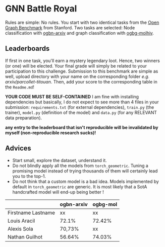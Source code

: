 # GNN Battle Royal

Rules are simple: No rules. You start with two identical tasks from the [Open Graph Benchmark](https://ogb.stanford.edu) from Stanford. Two tasks are selected: Node classification with [ogbn-arxiv](https://ogb.stanford.edu/docs/nodeprop/#ogbn-arxiv) and graph classification with [ogbg-molhiv](https://ogb.stanford.edu/docs/graphprop/#ogbg-mol). 

## Leaderboards
If first in one task, you'll earn a mystery legendary loot. Hence, two winners (or one) will be elected. Your final grade will simply be related to your participation to this challenge. Submission to this benchmark are simple as well, upload directory with your name on the corresponding folder *e.g. arxiv/parcollet-titouan*. Then, add your score to the corresponding table in the `Readme.md`!

**YOUR CODE MUST BE SELF-CONTAINED** I am fine with installing dependencies but basically, I do not expect to see more than 4 files in your submission: `requirements.txt` (for external dependencies), `train.py` (the trainer), `model.py` (definition of the model) and `data.py` (for any RELEVANT data preparation). 

**any entry to the leaderboard that isn't reproducible will be invalidated by myself (non-reproducible research sucks)!** 

## Advices
- Start small, explore the dataset, understand it.
- Do not blindly apply all the models from `torch_geometric`. Tuning a promising model instead of trying thousands of them will certainly lead you to the top-1. 
- Do not think that a custom model is a bad idea. Models implemented by default in `torch_geometric` are generic. It is most likely that a SotA handcrafted model will end-up being better !


|                |     ogbn-arxiv                     | ogbg-mol                         |
|----------------|-------------------------------|-----------------------------|
|Firstname Lastname|   xx       | xx           |
|Louis Aracil | 72.1%|72.42% |
|Alexis Sola | 70,73%| xx |
|Nathan Guilhot | 56.64%| 74.03% |



